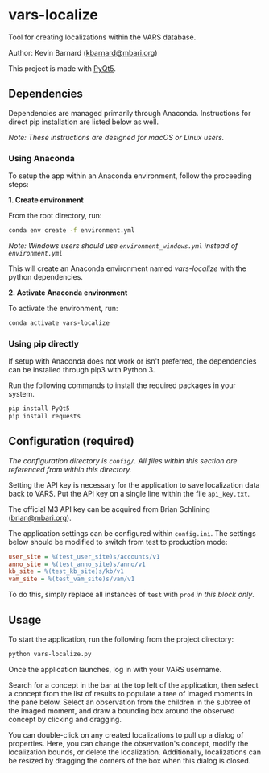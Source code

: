 # vars-localize
Tool for creating localizations within the VARS database.

Author: Kevin Barnard ([kbarnard@mbari.org](mailto:kbarnard@mbari.org))

This project is made with [PyQt5](https://pypi.org/project/PyQt5/).

## Dependencies
Dependencies are managed primarily through Anaconda. Instructions for direct pip installation are listed below as well.

*Note: These instructions are designed for macOS or Linux users.*

### Using Anaconda
To setup the app within an Anaconda environment, follow the proceeding steps:

**1. Create environment**

From the root directory, run:
```bash
conda env create -f environment.yml
```
*Note: Windows users should use `environment_windows.yml` instead of `environment.yml`*

This will create an Anaconda environment named *vars-localize* with the python dependencies.

**2. Activate Anaconda environment**

To activate the environment, run:
```bash
conda activate vars-localize
```

### Using pip directly
If setup with Anaconda does not work or isn't preferred, the dependencies can be installed through pip3 with Python 3.

Run the following commands to install the required packages in your system.
```bash
pip install PyQt5
pip install requests
```

## Configuration **(required)**
*The configuration directory is `config/`. All files within this section are referenced from within this directory.*

Setting the API key is necessary for the application to save localization data back to VARS. Put the API key on a single line within the file `api_key.txt`.

The official M3 API key can be acquired from Brian Schlining ([brian@mbari.org](mailto:brian@mbari.org)).

The application settings can be configured within `config.ini`.
The settings below should be modified to switch from test to production mode:
```ini
user_site = %(test_user_site)s/accounts/v1
anno_site = %(test_anno_site)s/anno/v1
kb_site = %(test_kb_site)s/kb/v1
vam_site = %(test_vam_site)s/vam/v1
```
To do this, simply replace all instances of `test` with `prod` *in this block only*.

## Usage

To start the application, run the following from the project directory:
```bash
python vars-localize.py
```

Once the application launches, log in with your VARS username.

Search for a concept in the bar at the top left of the application, then select a concept from the list of results to populate a tree of imaged moments in the pane below. 
Select an observation from the children in the subtree of the imaged moment, and draw a bounding box around the observed concept by clicking and dragging.

You can double-click on any created localizations to pull up a dialog of properties. Here, you can change the observation's concept, modify the localization bounds, or delete the localization. 
Additionally, localizations can be resized by dragging the corners of the box when this dialog is closed.